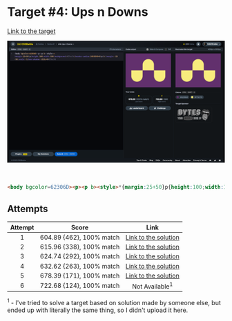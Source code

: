# Target #4: Ups n Downs

[Link to the target](https://cssbattle.dev/play/4)

![img](src/images/004_ups-n-downs.png)

<br>

```html
<body bgcolor=62306D><p><p b><style>*{margin:25+50}p{height:100;width:100;background:#f7ec7d;border-radius:50%50%0+0}p[b]{margin:-25 -50;scale:-1;box-shadow:-212q+0#f7ec7d
```


## Attempts
| Attempt | Score | Link |
|:-:|:-:|:-:|
| 1 | 604.89 {462}, 100% match | [Link to the solution](/001-pilot-battle/src/html/004_ups-n-downs_attempt-01.html) |
| 2 | 615.96 {338}, 100% match | [Link to the solution](/001-pilot-battle/src/html/004_ups-n-downs_attempt-02.html) |
| 3 | 624.74 {292}, 100% match | [Link to the solution](/001-pilot-battle/src/html/004_ups-n-downs_attempt-03.html) |
| 4 | 632.62 {263}, 100% match | [Link to the solution](/001-pilot-battle/src/html/004_ups-n-downs_attempt-04.html) |
| 5 | 678.39 {171}, 100% match | [Link to the solution](/001-pilot-battle/src/html/004_ups-n-downs_attempt-05.html) |
| 6 | 722.68 {124}, 100% match | Not Available<sup>1</sup> |

<sup>1</sup> - I've tried to solve a target based on solution made by someone else, but ended up with literally the same thing, so I didn't upload it here.